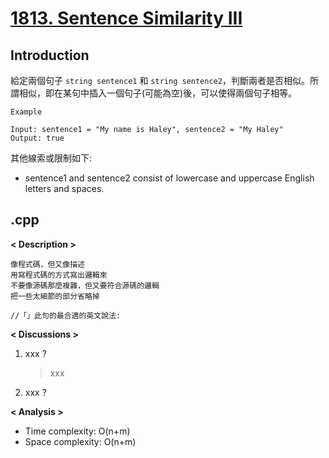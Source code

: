 # [1813. Sentence Similarity III](https://leetcode.com/problems/sentence-similarity-iii/description/?source=submission-noac)
## Introduction
給定兩個句子 `string sentence1` 和 `string sentence2`，判斷兩者是否相似。所謂相似，即在某句中插入一個句子(可能為空)後，可以使得兩個句子相等。
```
Example

Input: sentence1 = "My name is Haley", sentence2 = "My Haley"
Output: true
```

其他線索或限制如下:
- sentence1 and sentence2 consist of lowercase and uppercase English letters and spaces.
## .cpp
**< Description >**

```
像程式碼，但又像描述
用寫程式碼的方式寫出邏輯來
不要像源碼那麼複雜，但又要符合源碼的邏輯
把一些太細節的部分省略掉

//「」此句的最合適的英文說法:
```

**< Discussions >**
1. xxx ?
    > xxx
2. xxx ?
    > 

**< Analysis >**
- Time complexity: O(n+m)
- Space complexity: O(n+m)